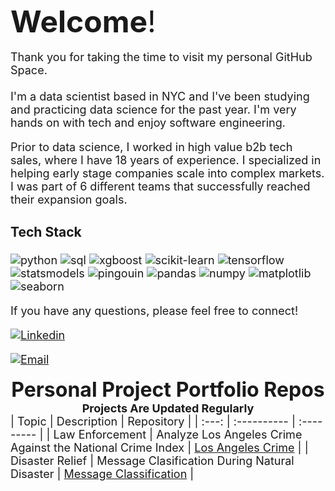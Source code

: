 <font size="8">**Welcome**!</font><br>
<br>
<font size="4">Thank you for taking the time to visit my personal GitHub Space. <br>
<br>
I'm a data scientist based in NYC and I've been studying and practicing data science for the past year.  I'm very hands on with tech and enjoy software engineering. 

Prior to data science, I worked in high value b2b tech sales, where I have 18 years of experience.  I specialized in helping early stage companies scale into complex markets. I was part of 6 different teams that successfully reached their expansion goals.

### Tech Stack
![python](https://img.shields.io/badge/-Python-3776AB?logo=python&logoColor=white)
![sql](https://img.shields.io/badge/-SQL-4479A1?logo=MySQL&logoColor=white)
![xgboost](https://img.shields.io/badge/-xgboost-yellowgreen)
![scikit-learn](https://img.shields.io/badge/-scikit--learn-F7931E?logo=scikit-learn&logoColor=white)
![tensorflow](https://img.shields.io/badge/-TensorFlow-FF6F00?logo=TensorFlow&logoColor=white)
![statsmodels](https://img.shields.io/badge/-statsmodels-blueviolet)
![pingouin](https://img.shields.io/badge/-pingouin-orange)
![pandas](https://img.shields.io/badge/-pandas-150458?logo=pandas&logoColor=white)
![numpy](https://img.shields.io/badge/-numpy-013243?logo=numpy&logoColor=white)
![matplotlib](https://img.shields.io/badge/-matplotlib-3b5998?logo=matplotlib&logoColor=white)
![seaborn](https://img.shields.io/badge/-seaborn-9cf)

If you have any questions, please feel free to connect!  

[![Linkedin](https://img.shields.io/badge/-LinkedIn-blue?style=flat&logo=Linkedin&logoColor=white)](https://www.linkedin.com/in/danherman/)

[![Email](https://img.shields.io/badge/Email-%23D14836.svg?&style=for-the-badge&logo=Gmail&logoColor=white)](mailto:dan.herman@me.com)

<font size="6"><b><center>Personal Project Portfolio Repos</center></b></font>
<font size="4"><b><center>Projects Are Updated Regularly</center></b></font>
| Topic | Description | Repository |
| :---: | :---------- | :--------- | 
| Law Enforcement | Analyze Los Angeles Crime Against the National Crime Index | [Los Angeles Crime](https://github.com/DanHerman212/los_angeles_crime) |
| Disaster Relief | Message Clasification During Natural Disaster | [Message Classification](https://github.com/DanHerman212/nlp_project)  |

